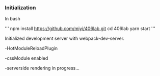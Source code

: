 ### Initialization

In bash

'''
npm install https://github.com/miyi/406lab.git
cd 406lab
yarn start
'''

Initialized development server with webpack-dev-server.

  -HotModuleReloadPlugin

  -cssModule enabled 
   
  -serverside rendering in progress...
